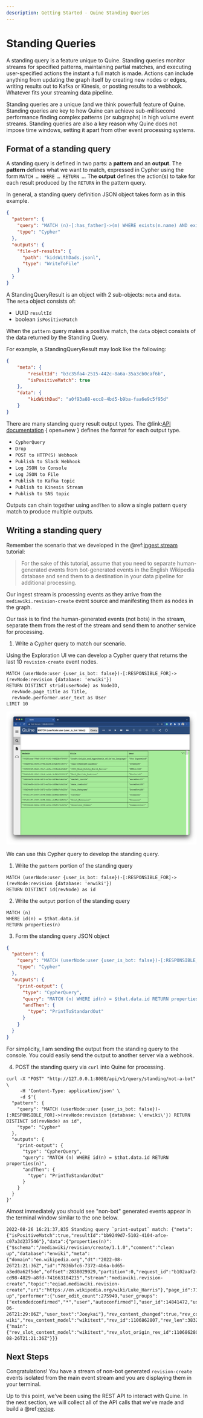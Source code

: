 ```yaml
---
description: Getting Started - Quine Standing Queries
---
```


# Standing Queries

A standing query is a feature unique to Quine. Standing queries monitor streams for specified patterns, maintaining partial matches, and executing user-specified actions the instant a full match is made. Actions can include anything from updating the graph itself by creating new nodes or edges, writing results out to Kafka or Kinesis, or posting results to a webhook. Whatever fits your streaming data pipeline.

Standing queries are a unique (and we think powerful) feature of Quine. Standing queries are key to how Quine can achieve sub-millisecond performance finding complex patterns (or subgraphs) in high volume event streams. Standing queries are also a key reason why Quine does not impose time windows, setting it apart from other event processing systems.

## Format of a standing query

A standing query is defined in two parts: a **pattern** and an **output**. The **pattern** defines what we want to match, expressed in Cypher using the form `MATCH … WHERE … RETURN …`. The **output** defines the action(s) to take for each result produced by the `RETURN`  in the pattern query.

In general, a standing query definition JSON object takes form as in this example.

```json
{
  "pattern": {
    "query": "MATCH (n)-[:has_father]->(m) WHERE exists(n.name) AND exists(m.name) RETURN DISTINCT strId(n) AS kidWithDad",
    "type": "Cypher"
  },
  "outputs": {
    "file-of-results": {
      "path": "kidsWithDads.jsonl",
      "type": "WriteToFile"
    }
  }
}
```

A StandingQueryResult is an object with 2 sub-objects: `meta` and `data`. The `meta` object consists of:

* UUID `resultId`
* boolean `isPositiveMatch`

When the `pattern` query makes a positive match, the `data` object consists of the data returned by the Standing Query.

For example, a StandingQueryResult may look like the following:

```json
{
    "meta": {
        "resultId": "b3c35fa4-2515-442c-8a6a-35a3cb0caf6b",
        "isPositiveMatch": true
    },
    "data": {
        "kidWithDad": "a0f93a88-ecc8-4bd5-b9ba-faa6e9c5f95d"
    }
}
```

There are many standing query result output types. The @link:[API documentation](https://docs.quine.io/reference/rest-api.html#/schemas/StandingQueryResultOutput) { open=new } defines the format for each output type.  

* `CypherQuery`
* `Drop`
* `POST to HTTP(S) Webhook`
* `Publish to Slack Webhook`
* `Log JSON to Console`
* `Log JSON to File`
* `Publish to Kafka topic`
* `Publish to Kinesis Stream`
* `Publish to SNS topic`

Outputs can chain together using `andThen` to allow a single pattern query match to produce multiple outputs.

## Writing a standing query

Remember the scenario that we developed in the @ref:[ingest stream](ingest-streams-tutorial.md) tutorial:

>For the sake of this tutorial, assume that you need to separate human-generated events from bot-generated events in the English Wikipedia database and send them to a destination in your data pipeline for additional processing.

Our ingest stream is processing events as they arrive from the `mediawiki.revision-create` event source and manifesting them as nodes in the graph.

Our task is to find the human-generated events (not bots) in the stream, separate them from the rest of the stream and send them to another service for processing.

1. Write a Cypher query to match our scenario.

Using the Exploration UI we can develop a Cypher query that returns the last 10 `revision-create` event nodes.

```cypher
MATCH (userNode:user {user_is_bot: false})-[:RESPONSIBLE_FOR]->(revNode:revision {database: 'enwiki'})
RETURN DISTINCT strid(userNode) as NodeID,
  revNode.page_title as Title,
  revNode.performer.user_text as User
LIMIT 10
```

![Quine Exploration UI](images/not-a-bot-query.png)

We can use this Cypher query to develop the standing query.

1. Write the `pattern`  portion of the standing query

```cypher
MATCH (userNode:user {user_is_bot: false})-[:RESPONSIBLE_FOR]->(revNode:revision {database: 'enwiki'})
RETURN DISTINCT id(revNode) as id
```

2. Write the `output` portion of the standing query

```cypher
MATCH (n)
WHERE id(n) = $that.data.id
RETURN properties(n)
```

3. Form the standing query JSON object

```json
{
  "pattern": {
    "query": "MATCH (userNode:user {user_is_bot: false})-[:RESPONSIBLE_FOR]->(revNode:revision {database: 'enwiki'}) RETURN DISTINCT id(revNode) as id",
    "type": "Cypher"
  },
  "outputs": {
    "print-output": {
      "type": "CypherQuery",
      "query": "MATCH (n) WHERE id(n) = $that.data.id RETURN properties(n)",
      "andThen": {
        "type": "PrintToStandardOut"
      }
    }
  }
}
```

For simplicity, I am sending the output from the standing query to the console. You could easily send the output to another server via a webhook.

4. POST the standing query via `curl` into Quine for processing.

```shell
curl -X "POST" "http://127.0.0.1:8080/api/v1/query/standing/not-a-bot" \
     -H 'Content-Type: application/json' \
     -d $'{
  "pattern": {
    "query": "MATCH (userNode:user {user_is_bot: false})-[:RESPONSIBLE_FOR]->(revNode:revision {database: \'enwiki\'}) RETURN DISTINCT id(revNode) as id",
    "type": "Cypher"
  },
  "outputs": {
    "print-output": {
      "type": "CypherQuery",
      "query": "MATCH (n) WHERE id(n) = $that.data.id RETURN properties(n)",
      "andThen": {
        "type": "PrintToStandardOut"
      }
    }
  }
}'
```

Almost immediately you should see "non-bot" generated events appear in the terminal window similar to the one below.

```shell
2022-08-26 16:21:37,835 Standing query `print-output` match: {"meta":{"isPositiveMatch":true,"resultId":"bb9249d7-5102-4104-afce-c07a3d237546"},"data":{"properties(n)":{"$schema":"/mediawiki/revision/create/1.1.0","comment":"clean up","database":"enwiki","meta":{"domain":"en.wikipedia.org","dt":"2022-08-26T21:21:36Z","id":"7836bfc6-7372-4b6a-bd65-a3ed0a62f5de","offset":2838029929,"partition":0,"request_id":"b102aaf2-cd98-4829-a8fd-741663104215","stream":"mediawiki.revision-create","topic":"eqiad.mediawiki.revision-create","uri":"https://en.wikipedia.org/wiki/Luke_Harris"},"page_id":71585932,"page_is_redirect":false,"page_namespace":0,"page_title":"Luke_Harris","parsedcomment":"clean up","performer":{"user_edit_count":275949,"user_groups":["extendedconfirmed","*","user","autoconfirmed"],"user_id":14841472,"user_is_bot":false,"user_registration_dt":"2011-06-26T21:29:06Z","user_text":"Joeykai"},"rev_content_changed":true,"rev_content_format":"text/x-wiki","rev_content_model":"wikitext","rev_id":1106862807,"rev_len":3832,"rev_minor_edit":true,"rev_parent_id":1106729293,"rev_sha1":"ltx1i9nlezpw1wvak4mueahi6v3f155","rev_slots":{"main":{"rev_slot_content_model":"wikitext","rev_slot_origin_rev_id":1106862807,"rev_slot_sha1":"ltx1i9nlezpw1wvak4mueahi6v3f155","rev_slot_size":3832}},"rev_timestamp":"2022-08-26T21:21:36Z"}}}
```

## Next Steps

Congratulations! You have a stream of non-bot generated `revision-create` events isolated from the main event stream and you are displaying them in your terminal.

Up to this point, we've been using the REST API to interact with Quine. In the next section, we will collect all of the API calls that we've made and build a @ref:[recipe](recipes-tutorial.md).
